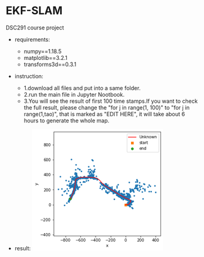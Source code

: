 # EKF-SLAM
DSC291 course project 
- requirements:
    - numpy==1.18.5
    - matplotlib==3.2.1
    - transforms3d==0.3.1

- instruction:
    - 1.download all files and put into a same folder.
    - 2.run the main file in Jupyter Nootbook.
    - 3.You will see the result of first 100 time stamps.If you want to check the full result, please change the "for j in range(1, 100)" to "for j in range(1,tao)", that is marked as "EDIT HERE", it will take about 6 hours to generate the whole map.

- result:
![image](https://github.com/Chengzhier-Michael/EKF-SLAM/blob/main/final03.png)


